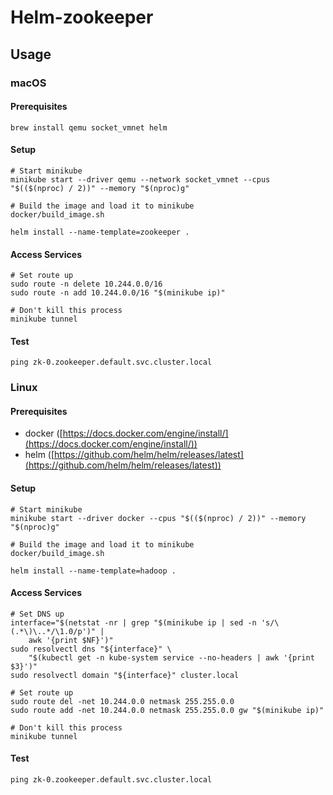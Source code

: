 # Helm-zookeeper

## Usage

### macOS

#### Prerequisites
```shell
brew install qemu socket_vmnet helm
```

#### Setup
```shell
# Start minikube
minikube start --driver qemu --network socket_vmnet --cpus "$(($(nproc) / 2))" --memory "$(nproc)g"

# Build the image and load it to minikube
docker/build_image.sh

helm install --name-template=zookeeper .
```

#### Access Services
```shell
# Set route up
sudo route -n delete 10.244.0.0/16
sudo route -n add 10.244.0.0/16 "$(minikube ip)"

# Don't kill this process
minikube tunnel
```

#### Test
```shell
ping zk-0.zookeeper.default.svc.cluster.local
```

### Linux

#### Prerequisites

* docker ([https://docs.docker.com/engine/install/](https://docs.docker.com/engine/install/))
* helm ([https://github.com/helm/helm/releases/latest](https://github.com/helm/helm/releases/latest))

#### Setup
```shell
# Start minikube
minikube start --driver docker --cpus "$(($(nproc) / 2))" --memory "$(nproc)g"

# Build the image and load it to minikube
docker/build_image.sh

helm install --name-template=hadoop .
```

#### Access Services
```shell
# Set DNS up
interface="$(netstat -nr | grep "$(minikube ip | sed -n 's/\(.*\)\..*/\1.0/p')" |
    awk '{print $NF}')"
sudo resolvectl dns "${interface}" \
    "$(kubectl get -n kube-system service --no-headers | awk '{print $3}')"
sudo resolvectl domain "${interface}" cluster.local

# Set route up
sudo route del -net 10.244.0.0 netmask 255.255.0.0
sudo route add -net 10.244.0.0 netmask 255.255.0.0 gw "$(minikube ip)"

# Don't kill this process
minikube tunnel
```

#### Test
```shell
ping zk-0.zookeeper.default.svc.cluster.local
```
